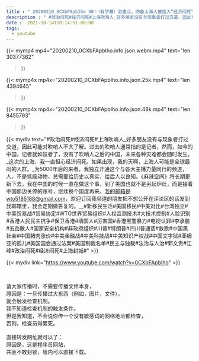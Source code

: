 ```yaml
---
title : " 20200210_0CXbFApbIho 50：（有字幕）划重点，防备上海人被落入“经济闷死”的状态，香港已经在政治闷死的路上了，我不希望上海被土匪搞进经济闷死的局面。 "
description : " #政治闷死#经济闷死#上海吹哨人_好多朋友没有与现象者打过交道，因此可能对吹哨人不大了解。过去的吹哨人通常指的是记者，然而，如今的中国，记者就如妓者了，没有了吹哨人之后的中国，未来各种灾难都会随时发生。_这次的上海，我一直担心经济闷死。如果出现，我的天啊，上海人可能是全球最闷的人群。_为5000年后的来者，我独立开通这个与各大主播力量同行的频道，人，不是低级动物，总需要给历史以真实，给后人以良知。《麻辣空间》将长期更新下去，我在中国的时候一直在做这个事，到了美国也就不是另起炉灶，而是接着中国那边关停的账号，继续换个国度再来。我的邮箱是wto5185188@gmail.com，欢迎订阅我频道的朋友把不想公开在评论区的话发到我邮箱里，我会定期做答复的。__#新移民生活#美国移民#中美对比#台湾独立#中美贸易战#贸易协定#WTO世界贸易组织#人权监测技术#大技术控制#人脸识别#香港人民民主抗争#保卫香港#墙国人#厉害国#香港黑警暴力#电视认罪#李承鹏#五岳散人#国家安全机构#非政府组织#川普#特朗普#四川普通话#敖歌#中国黑社会#中国猪肉涨价#中美金融战#中美科技战#中美知识产权战#中国文字狱#亚细亚的孤儿#美国国会通过法案#美国制裁名单#民主与独裁#法治与人治#郭文贵#江峰#政治闷死#经济闷死#上海封城# "
date :  2021-10-14T10:14:51-08:00
tags:
  - youtube
---
```


{{< mymp4 mp4="20200210_0CXbFApbIho.info.json.webm.mp4" 
text="len 30377362"
>}}

{{< mymp4x  mp4x="20200210_0CXbFApbIho.info.json.25k.mp4"
text="len 4394645"
>}}

{{< mymp4x  mp4x="20200210_0CXbFApbIho.info.json.48k.mp4"
text="len 8455793"
>}}


{{< mydiv text="#政治闷死#经济闷死#上海吹哨人_好多朋友没有与现象者打过交道，因此可能对吹哨人不大了解。过去的吹哨人通常指的是记者，然而，如今的中国，记者就如妓者了，没有了吹哨人之后的中国，未来各种灾难都会随时发生。_这次的上海，我一直担心经济闷死。如果出现，我的天啊，上海人可能是全球最闷的人群。_为5000年后的来者，我独立开通这个与各大主播力量同行的频道，人，不是低级动物，总需要给历史以真实，给后人以良知。《麻辣空间》将长期更新下去，我在中国的时候一直在做这个事，到了美国也就不是另起炉灶，而是接着中国那边关停的账号，继续换个国度再来。我的邮箱是wto5185188@gmail.com，欢迎订阅我频道的朋友把不想公开在评论区的话发到我邮箱里，我会定期做答复的。__#新移民生活#美国移民#中美对比#台湾独立#中美贸易战#贸易协定#WTO世界贸易组织#人权监测技术#大技术控制#人脸识别#香港人民民主抗争#保卫香港#墙国人#厉害国#香港黑警暴力#电视认罪#李承鹏#五岳散人#国家安全机构#非政府组织#川普#特朗普#四川普通话#敖歌#中国黑社会#中国猪肉涨价#中美金融战#中美科技战#中美知识产权战#中国文字狱#亚细亚的孤儿#美国国会通过法案#美国制裁名单#民主与独裁#法治与人治#郭文贵#江峰#政治闷死#经济闷死#上海封城#" >}}
<br>

{{< mydiv link="https://www.youtube.com/watch?v=0CXbFApbIho" >}}


<br>

请大家传播时，不需要传播文件本身，<br>
原因是：一旦传播过大东西（例如，图片，文件），<br>
就会触发检查机制。<br>
我不知道检查机制的触发条件。<br>
但是我知道，不会说你传一个没有敏感词的网络地址都检查，<br>
否则，检查员得累死。<br><br>
直接转发网址就可以了：<br>
原因是，这是程序员网站，<br>
共匪不敢封锁，墙内可以直接下载。



